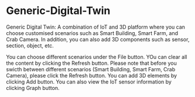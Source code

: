 # Generic-Digital-Twin
Generic Digital Twin: A combination of IoT and 3D platform where you can choose customised scenarios such as Smart Building, Smart Farm, and Crab Camera. In addition, you can also add 3D components such as sensor, section, object, etc.


You can choose different scenarios under the File button.
YOu can clear all the content by clicking the Refresh button.
Please note that before you swicth between different scenarios (Smart Building, Smart Farm, Crab Camera), please click the Refresh button.
You can add 3D elements by clicking Add button.
You can also view the IoT sensor information by clicking Graph button.
